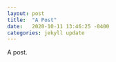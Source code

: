 ```yaml
---
layout: post
title:  "A Post"
date:   2020-10-11 13:46:25 -0400
categories: jekyll update
---
```


A post.
